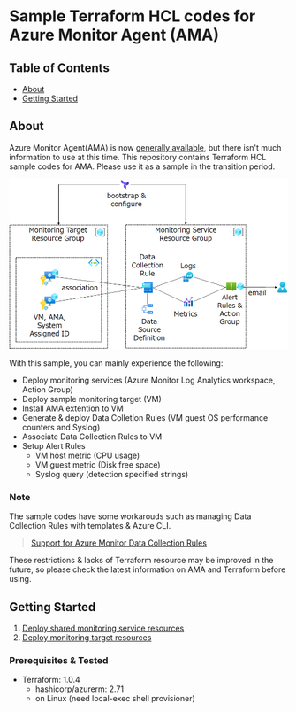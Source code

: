 # Sample Terraform HCL codes for Azure Monitor Agent (AMA)

## Table of Contents

- [About](#about)
- [Getting Started](#getting_started)

## About <a name = "about"></a>

Azure Monitor Agent(AMA) is now [generally available](https://azure.microsoft.com/ja-jp/updates/azure-monitor-agent-and-data-collection-rules-now-generally-available/), but there isn't much information to use at this time. This repository contains Terraform HCL sample codes for AMA. Please use it as a sample in the transition period.

<img src="https://github.com/ToruMakabe/az-ama-tf-sample/blob/main/images/ama-tf-sample.png?raw=true" width="800">

With this sample, you can mainly experience the following:

* Deploy monitoring services (Azure Monitor Log Analytics workspace, Action Group)
* Deploy sample monitoring target (VM)
* Install AMA extention to VM
* Generate & deploy Data Colletion Rules (VM guest OS performance counters and Syslog)
* Associate Data Collection Rules to VM
* Setup Alert Rules
  * VM host metric (CPU usage)
  * VM guest metric (Disk free space)
  * Syslog query (detection specified strings)

### Note

The sample codes have some workarouds such as managing Data Collection Rules with templates & Azure CLI.

> [Support for Azure Monitor Data Collection Rules](https://github.com/hashicorp/terraform-provider-azurerm/issues/9679)

These restrictions & lacks of Terraform resource may be improved in the future, so please check the latest information on AMA and Terraform before using.

## Getting Started <a name = "getting_started"></a>

1. [Deploy shared monitoring service resources](./terraform/shared/)
2. [Deploy monitoring target resources](./terraform/vm/)

### Prerequisites & Tested

* Terraform: 1.0.4
  * hashicorp/azurerm: 2.71
  * on Linux (need local-exec shell provisioner)
